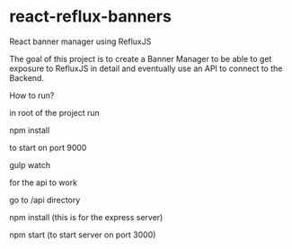 # react-reflux-banners
React banner manager using RefluxJS

The goal of this project is to create a Banner Manager to be able to get exposure to RefluxJS in detail and eventually use 
an API to connect to the Backend.

How to run?

in root of the project run

npm install 

to start on port 9000

gulp watch


for the api to work 

go to /api directory

npm install (this is for the express server)

npm start (to start server on port 3000)